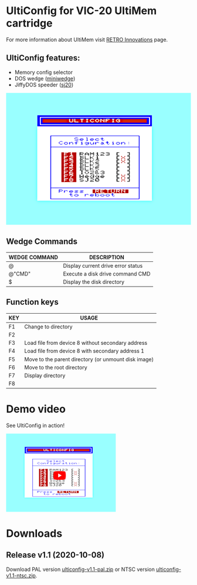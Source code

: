 # UltiConfig for VIC-20 UltiMem cartridge

For more information about UltiMem visit
[RETRO Innovations](http://www.go4retro.com/products/ultimem/) page.

## UltiConfig features:

- Memory config selector
- DOS wedge ([miniwedge](https://github.com/ops/miniwedge))
- JiffyDOS speeder ([sj20](https://github.com/ops/sj20))

![START_SCREEN](screenshot-01.png)

## Wedge Commands

|WEDGE COMMAND|DESCRIPTION|
|---|---|
|@|Display current drive error status|
|@"CMD"|Execute a disk drive command CMD|
|$|Display the disk directory|


## Function keys

|KEY|USAGE|
|---|---|
|F1|Change to directory|
|F2| |
|F3|Load file from device 8 without secondary address|
|F4|Load file from device 8 with secondary address 1|
|F5|Move to the parent directory (or unmount disk image)|
|F6|Move to the root directory|
|F7|Display directory|
|F8| |

# Demo video

See UltiConfig in action!

[![VIDEO](yt.png)](https://www.youtube.com/watch?v=dYfJjZB2K4U)

# Downloads

## Release v1.1 (2020-10-08)

Download PAL version [ulticonfig-v1.1-pal.zip](releases/ulticonfig-v1.1-pal.zip)
or NTSC version [ulticonfig-v1.1-ntsc.zip](releases/ulticonfig-v1.1-ntsc.zip).

